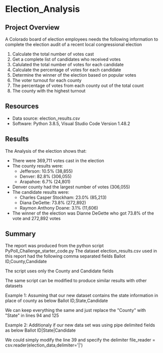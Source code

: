 # Election_Analysis

## Project Overview
A Colorado board of election employees needs the following information to complete the election audit of a recent local congressional election

1. Calculate the total number of votes cast
2. Get a complete list of candidates who received votes
3. Calulated the total number of votes for each candidate
4. Calculate the percentage of votes for each candidate
5. Determine the winner of the election based on popular votes
6. The voter turnout for each county
7. The percentage of votes from each county out of the total count
8. The county with the highest turnout

## Resources
- Data source: election_results.csv
- Software: Python 3.8.5, Visual Studio Code Version 1.48.2

## Results
The Analysis of the election shows that:

- There were 369,711 votes cast in the election
- The county results were:
    - Jefferson: 10.5% (38,855)
    - Denver: 82.8% (306,055)
    - Arapahoe: 6.7% (24,801)
- Denver county had the largest number of votes (306,055)
 - The candidate results were:
    - Charles Casper Stockham: 23.0% (85,213)
    - Diana DeGette: 73.8% (272,892)
    - Raymon Anthony Doane: 3.1% (11,606)
- The winner of the election was Dianne DeGette who got 73.8% of the vote and 272,892 votes

## Summary
The report was produced from the python script PyPoll_Challenge_starter_code.py
The dataset election_results.csv used in this report had the following comma separated fields
    Ballot ID,County,Candidate

The script uses only the County and Candidate fields

The same script can be modified to produce similar results with other datasets

Example 1: Assuming that our new dataset contains the state information in place of county as below
    Ballot ID,State,Candidate

We can keep everything the same and just replace the "County" with "State" in lines 94 and 125

Example 2: Additionaly if our new data set was using pipe delimited fields as below
    Ballot ID|State|Candidate

We could simply modify the line 39 and specify the delimiter
    file_reader = csv.reader(election_data,delimiter='|')
